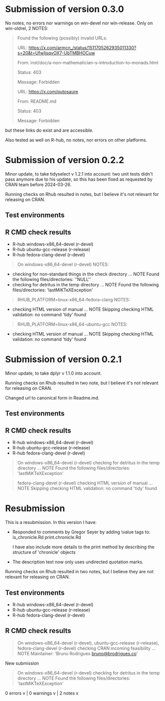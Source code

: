# Submission of version 0.3.0

No notes, no errors nor warnings on win-devel nor win-release.
Only on win-oldrel, 2 NOTES:

>Found the following (possibly) invalid URLs:
>
>  URL: https://x.com/armcn_/status/1511705262935011330?s=20&t=UfwIjsqyOX7-UbTMBHOCuw
>
>    From: inst/doc/a-non-mathematician-s-introduction-to-monads.html
>
>    Status: 403
>
>    Message: Forbidden
>
>  URL: https://x.com/putosaure
>
>    From: README.md
>
>    Status: 403
>
>    Message: Forbidden

but these links do exist and are accessible.

Also tested as well on R-hub, no notes, nor errors on other platforms.

# Submission of version 0.2.2

Minor update, to take tidyselect v 1.2.1 into account: two unit tests
didn't pass anymore due to his update, so this has been fixed as requested
by CRAN team before 2024-03-26.

Running checks on Rhub resulted in notes, but I believe it's not
relevant for releasing on CRAN.

## Test environments

## R CMD check results

- R-hub windows-x86_64-devel (r-devel)
- R-hub ubuntu-gcc-release (r-release)
- R-hub fedora-clang-devel (r-devel)


> On windows-x86_64-devel (r-devel)
  NOTES:
  * checking for non-standard things in the check directory ... NOTE
  Found the following files/directories:
    ''NULL''
  * checking for detritus in the temp directory ... NOTE
  Found the following files/directories:
    'lastMiKTeXException'

> RHUB_PLATFORM=linux-x86_64-fedora-clang
  NOTES:
  * checking HTML version of manual ... NOTE
  Skipping checking HTML validation: no command 'tidy' found

> RHUB_PLATFORM=linux-x86_64-ubuntu-gcc
  NOTES:
  * checking HTML version of manual ... NOTE
  Skipping checking HTML validation: no command 'tidy' found

# Submission of version 0.2.1

Minor update, to take dplyr v 1.1.0 into account.

Running checks on Rhub resulted in two note, but I believe it's not 
relevant for releasing on CRAN.

Changed url to canonical form in Readme.md.

## Test environments

## R CMD check results

- R-hub windows-x86_64-devel (r-devel)
- R-hub ubuntu-gcc-release (r-release)
- R-hub fedora-clang-devel (r-devel)


> On windows-x86_64-devel (r-devel)
  checking for detritus in the temp directory ... NOTE
  Found the following files/directories:
    'lastMiKTeXException'
    
> fedora-clang-devel (r-devel)
  checking HTML version of manual ... NOTE
  Skipping checking HTML validation: no command 'tidy' found


# Resubmission
This is a resubmission. In this version I have:

* Responded to comments by Gregor Seyer by adding \value tags to:
      is_chronicle.Rd
      print.chronicle.Rd
      
  I have also include more details to the print method by describing
  the structure of 'chronicle' objects
  
* The description text now only uses undirected quotation marks.

Running checks on Rhub resulted in two notes, but I believe they are not
relevant for releasing on CRAN.

## Test environments
- R-hub windows-x86_64-devel (r-devel)
- R-hub ubuntu-gcc-release (r-release)
- R-hub fedora-clang-devel (r-devel)

## R CMD check results
> On windows-x86_64-devel (r-devel), ubuntu-gcc-release (r-release), fedora-clang-devel (r-devel)
  checking CRAN incoming feasibility ... NOTE
  Maintainer: 'Bruno Rodrigues <bruno@brodrigues.co>'
  
  New submission

> On windows-x86_64-devel (r-devel)
  checking for detritus in the temp directory ... NOTE
  Found the following files/directories:
    'lastMiKTeXException'

0 errors v | 0 warnings v | 2 notes x
